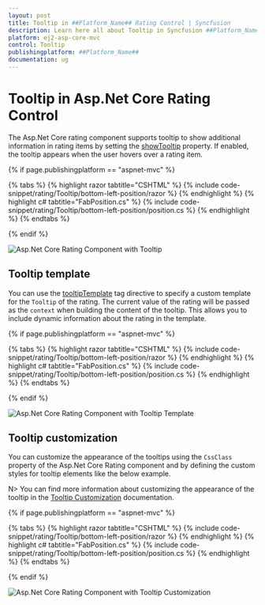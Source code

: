 ```yaml
---
layout: post
title: Tooltip in ##Platform_Name## Rating Control | Syncfusion
description: Learn here all about Tooltip in Syncfusion ##Platform_Name## Rating control of Syncfusion Essential JS 2 and more.
platform: ej2-asp-core-mvc
control: Tooltip
publishingplatform: ##Platform_Name##
documentation: ug
---
```


# Tooltip in Asp.Net Core Rating Control

The Asp.Net Core rating component supports tooltip to show additional information in rating items by setting the [showTooltip](https://help.syncfusion.com/cr/aspnetcore-js2/Syncfusion.EJ2.Inputs.Rating.html#Syncfusion_EJ2_Inputs_Rating_ShowTooltip) property. If enabled, the tooltip appears when the user hovers over a rating item.

{% if page.publishingplatform == "aspnet-mvc" %}

{% tabs %}
{% highlight razor tabtitle="CSHTML" %}
{% include code-snippet/rating/Tooltip/bottom-left-position/razor %}
{% endhighlight %}
{% highlight c# tabtitle="FabPosition.cs" %}
{% include code-snippet/rating/Tooltip/bottom-left-position/position.cs %}
{% endhighlight %}
{% endtabs %}

{% endif %}

![Asp.Net Core Rating Component with Tooltip](./images/rating-tooltip.png)

## Tooltip template

You can use the [tooltipTemplate](https://help.syncfusion.com/cr/aspnetcore-js2/Syncfusion.EJ2.Inputs.Rating.html#Syncfusion_EJ2_Inputs_Rating_TooltipTemplate) tag directive to specify a custom template for the `Tooltip` of the rating. The current value of the rating will be passed as the `context` when building the content of the tooltip. This allows you to include dynamic information about the rating in the template.

{% if page.publishingplatform == "aspnet-mvc" %}

{% tabs %}
{% highlight razor tabtitle="CSHTML" %}
{% include code-snippet/rating/Tooltip/bottom-left-position/razor %}
{% endhighlight %}
{% highlight c# tabtitle="FabPosition.cs" %}
{% include code-snippet/rating/Tooltip/bottom-left-position/position.cs %}
{% endhighlight %}
{% endtabs %}

{% endif %}

![Asp.Net Core Rating Component with Tooltip Template](./images/rating-tooltip-template.png)


## Tooltip customization

You can customize the appearance of the tooltips using the `CssClass` property of the Asp.Net Core Rating component and by defining the custom styles for tooltip elements like the below example.

N> You can find more information about customizing the appearance of the tooltip in the [Tooltip Customization](https://ej2.syncfusion.com/aspnetcore/documentation/tooltip/style) documentation.

{% if page.publishingplatform == "aspnet-mvc" %}

{% tabs %}
{% highlight razor tabtitle="CSHTML" %}
{% include code-snippet/rating/Tooltip/bottom-left-position/razor %}
{% endhighlight %}
{% highlight c# tabtitle="FabPosition.cs" %}
{% include code-snippet/rating/Tooltip/bottom-left-position/position.cs %}
{% endhighlight %}
{% endtabs %}

{% endif %}

![Asp.Net Core Rating Component with Tooltip Customization](./images/rating-custom-tooltip.png)